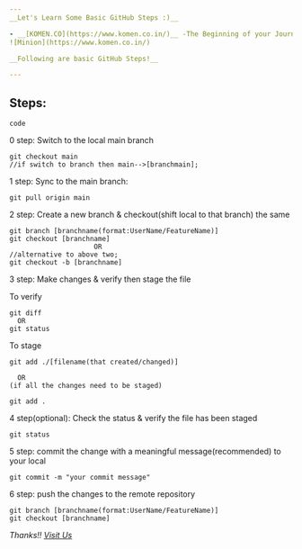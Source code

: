 ```yaml
---
__Let's Learn Some Basic GitHub Steps :)__

- __[KOMEN.CO](https://www.komen.co.in/)__ -The Beginning of your Journey
![Minion](https://www.komen.co.in/)

__Following are basic GitHub Steps!__

---
```

## Steps:
`code`

 0 step: Switch to the local main branch

    git checkout main
    //if switch to branch then main-->[branchmain];


1 step: Sync to the main branch:
```
git pull origin main
```

2 step: Create a new branch & checkout(shift local to that branch) the same

``` 
git branch [branchname(format:UserName/FeatureName)]
git checkout [branchname]
                     OR
//alternative to above two;
git checkout -b [branchname]
```


3 step: Make changes & verify then stage the file
 
To verify
``` 
git diff
  OR
git status
``` 
To stage
``` 
git add ./[filename(that created/changed)]

  OR
(if all the changes need to be staged)

git add . 
```

4 step(optional): Check the status & verify the file has been staged

``` 
git status
```

5 step: commit the change with a meaningful message(recommended) to your local

``` 
git commit -m "your commit message"
```
6 step: push the changes to the remote repository

``` 
git branch [branchname(format:UserName/FeatureName)]
git checkout [branchname]
```


*Thanks!!  [Visit Us](https://www.komen.co.in/)*
